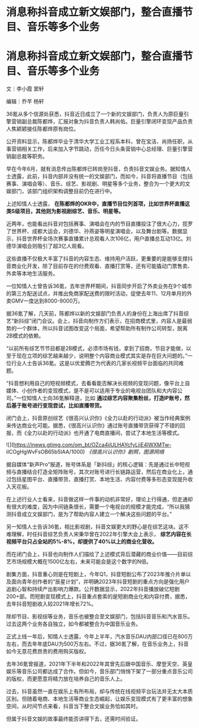 # 消息称抖音成立新文娱部门，整合直播节目、音乐等多个业务

# 消息称抖音成立新文娱部门，整合直播节目、音乐等多个业务

文｜李小霞 窦轩

编辑｜乔芊 杨轩

36氪从多个信源处获悉，抖音近日成立了一个新的文娱部门，负责人为原巨量引擎营销副总裁陈都烨，汇报对象为抖音负责人韩尚佑。巨量引擎闭环变现产品负责人焦颖颖接任陈都烨原有岗位。

公开资料显示，陈都烨毕业于清华大学工业工程系本科，曾在宝洁、尚扬任职，从事营销相关工作，后来加入字节跳动，历任今日头条营销中心总经理、巨量引擎营销副总裁等职务。

早在今年6月，就有消息传出陈都烨已转岗至抖音，负责抖音文娱业务。据知情人士透露，此前，抖音内部并没有统一的文娱部门，而如今，抖音将直播节目（包括赛事、演唱会等）、音乐、综艺、影视剧、明星等多个业务，整合为一个更大的文娱部门，该部门组织架构调整目前仍在进行中。

上述知情人士透露， **在陈都烨的OKR中，直播节目位列首项，比如世界杯直播这类S级项目，其他则为影视剧综艺、音乐、明星等。**

近两年，也能看出抖音对包括赛事、演唱会在内的节目直播投注了很大心力，揽罗了世界杯、成都大运会，刘德华、孙燕姿等明星演唱会，以及舞台剧等。数据显示，抖音世界杯全场次赛事直播累计总观看人次106亿，用户直播总互动13亿。刘德华演唱会则吸引了超3亿人观看。

这些直播不仅极大丰富了抖音的内容生态、维持用户活跃，更重要的是能够支撑抖音商业化开发，除了目前存在的付费观看、直播打赏等，还有可能撬动门票售卖、外卖等本地生活服务。

一位知情人士曾告诉36氪，去年世界杯期间，抖音同步开启了外卖业务在9个城市的第三方配送试点，并推出免商家配送费的限时活动，促使去年11、12月单月的外卖GMV一度达到8000-9000万。

据36氪了解，几天前，陈都烨以新的文娱部门负责人的身份在上海出席了抖音综艺“新抖综”闭门会议。会上，抖音向制作方们表示，在招商模式里，内容人是最弱势的一个群体，所以抖音试图改变这个局面，希望帮助所有制作公司转型，脱离2B模式的依赖。

“以前所有综艺节节目都是2B模式，必须市场有钱，拿到了招商，节目才能做，以至于现在立项的综艺越来越少，说明整个内容商业模式其实是存在巨大问题的。”一位行业人士告诉36氪。这是以优爱腾芒为代表的几家长视频平台面临的共同难题。

“抖音想利用自己的短视频模式，去看看能否解决长视频的变现问题，像平台上自媒体、小创作者的变现模式，是不是可以适用于专业的电视台团队和大内容公司。”一位知情人士向36氪解释道，比如
**通过综艺内容聚集粉丝，打造IP账号，然后基于账号进行变现尝试，比如直播带货。**

闭门会上，抖音原创综艺《很高兴认识你》《全力以赴的行动派》被当作经典案例来传达商业化可能。据悉，《很高兴认识你》通过账号直播带货获得了不错的回报，而《全力以赴的行动派》也开通了电商直播间，尝试了本地生活等模式。

![](https://inews.gtimg.com/om_bt/OZca4iiULHAYcfyLjiE4lWXMTw-
iICOgHgWvFsOB65b5IAA/1000) _《很高兴认识你》剧照，图源网络_

据自媒体“新声Pro”报道，账号体系是「新抖综」的核心逻辑：先是通过长中短视频与直播结合打造全矩阵账号，其次对账号进行长链路运营，然后在商业化上，通过包括星图平台、直播带货、直播打赏、本地生活、内容付费等多形态变现提升收入天花板。

在上述行业人士看来，抖音做这样一件事的动机非常好，理论上行得通，但走通却有很大的难度，因为中间链条很长，需要一个电视台的规模才能完成，“所以我猜测抖音成立文娱部门，是为了帮助内容人建立一个解决这些问题的平台。”

另一知情人士告诉36氪，相比影视剧，抖音文娱更大的野心是在综艺这块。这不难理解，时任抖音综艺负责人宋秉华曾在2022年引擎大会上表示，
**综艺内容在长视频平台只占全站的5%-8%，却提供了40%以上的商业化营收。**

而在闭门会上，抖音也向制作人们描绘了上述模式背后潜藏的商业价值——目前综艺市场规模大概在1500亿左右，未来可能会是这个数字的N倍。

剧集方面，抖音重心则是在短剧上，今年Q1，抖音短剧公布了2023年推介片单以及面向青年创作者的“辰星计划”，并明确2023年抖音短剧的重点方向是强化用户追剧心智和持续产出影响力爆款。公开数据显示，2022年抖音播放破亿短剧200+部。而短剧变现模式上，抖音重点套索的是短剧商业化和内容付费，据悉，去年抖音短剧收入较2021年增长72%。

除却节目、影视综等业务，音乐也被整合至文娱部门，包括抖音音乐和汽水音乐。过去这两个业务各自独立，如今都被整合为中国音乐业务。

正式上线一年后，知情人士透露，今年上半年，汽水音乐DAU内部口径已在800万左右，而去年年底DAU为500万左右。不过，据36氪了解，在音乐业务上，抖音如今无意花费昂贵的费用购买版权。

去年36氪曾报道，2021年下半年和2022年其曾先后跟中国音乐、摩登天空、英皇娱乐等音乐公司都达成了合作。但如今，音乐部门悄悄下架了一部分重点音乐公司的版权，而更愿意将精力放在培养自己的音乐人上。

过去，抖音虽然一直在娱乐上有所布局，却与传统在线视频平台玩法并无太大本质区别。但随着电商、本地生活等商业生态崛起，让娱乐变现模式有了更丰富的想象空间，从时间节点来看，抖音当下整合文娱业务恰如其时。

但属于抖音文娱的故事最终能否讲得下去，还需时间验证。


